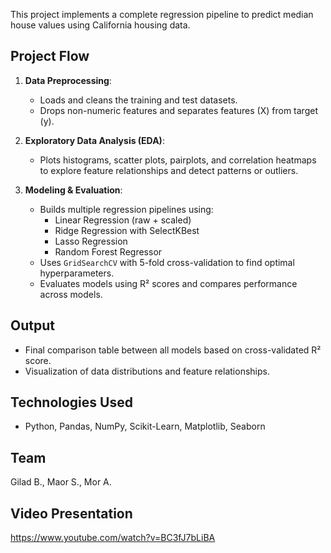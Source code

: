 

This project implements a complete regression pipeline to predict median house values using California housing data.

##  Project Flow

1. **Data Preprocessing**:
   - Loads and cleans the training and test datasets.
   - Drops non-numeric features and separates features (X) from target (y).

2. **Exploratory Data Analysis (EDA)**:
   - Plots histograms, scatter plots, pairplots, and correlation heatmaps to explore feature relationships and detect patterns or outliers.

3. **Modeling & Evaluation**:
   - Builds multiple regression pipelines using:
     - Linear Regression (raw + scaled)
     - Ridge Regression with SelectKBest
     - Lasso Regression
     - Random Forest Regressor
   - Uses `GridSearchCV` with 5-fold cross-validation to find optimal hyperparameters.
   - Evaluates models using R² scores and compares performance across models.

##  Output
- Final comparison table between all models based on cross-validated R² score.
- Visualization of data distributions and feature relationships.

##  Technologies Used
- Python, Pandas, NumPy, Scikit-Learn, Matplotlib, Seaborn

##  Team
Gilad B., Maor S., Mor A.

## Video Presentation 
https://www.youtube.com/watch?v=BC3fJ7bLiBA
